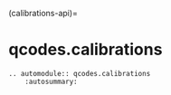 (calibrations-api)=

# qcodes.calibrations

```{eval-rst}
.. automodule:: qcodes.calibrations
    :autosummary:
```
